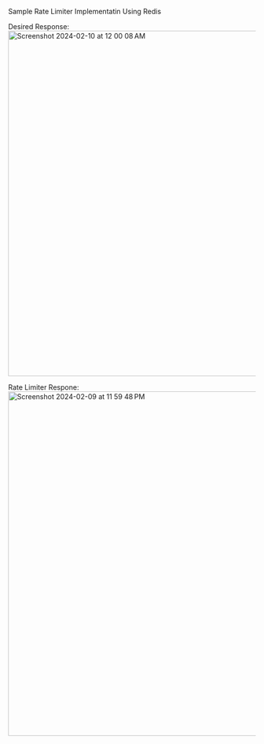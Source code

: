 Sample Rate Limiter Implementatin Using Redis

Desired Response:
<img width="702" alt="Screenshot 2024-02-10 at 12 00 08 AM" src="https://github.com/VaishaalKrishnaVS/RateLimiterImplementation/assets/72886020/73c912c9-86dc-4180-93dc-40822d4a3707">

Rate Limiter Respone:
<img width="700" alt="Screenshot 2024-02-09 at 11 59 48 PM" src="https://github.com/VaishaalKrishnaVS/RateLimiterImplementation/assets/72886020/f43d7a84-7768-4d64-818f-51387db0d1e1">

